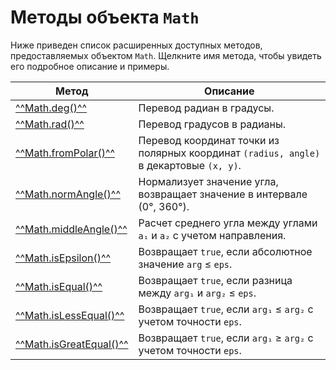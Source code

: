 # Методы объекта `Math`

Ниже приведен список расширенных доступных методов, предоставляемых объектом `Math`. Щелкните имя метода, чтобы увидеть его подробное описание и примеры.

| Метод                  | Описание                                                                 |
|------------------------|--------------------------------------------------------------------------|
| [^^Math.deg()^^](deg.md) | Перевод радиан в градусы.                                               |
| [^^Math.rad()^^](rad.md) | Перевод градусов в радианы.                                             |
| [^^Math.fromPolar()^^](fromPolar.md) | Перевод координат точки из полярных координат `(radius, angle)` в декартовые `(x, y)`. |
| [^^Math.normAngle()^^](normAngle.md) | Нормализует значение угла, возвращает значение в интервале (0°, 360°). |
| [^^Math.middleAngle()^^](middleAngle.md) | Расчет среднего угла между углами `a₁` и `a₂` с учетом направления. |
| [^^Math.isEpsilon()^^](isEpsilon.md) | Возвращает `true`, если абсолютное значение `arg` ≤ `eps`.            |
| [^^Math.isEqual()^^](isEqual.md) | Возвращает `true`, если разница между `arg₁` и `arg₂` ≤ `eps`.        |
| [^^Math.isLessEqual()^^](isLessEqual.md) | Возвращает `true`, если `arg₁` ≤ `arg₂` с учетом точности `eps`.     |
| [^^Math.isGreatEqual()^^](isGreatEqual.md) | Возвращает `true`, если `arg₁` ≥ `arg₂` с учетом точности `eps`.    |